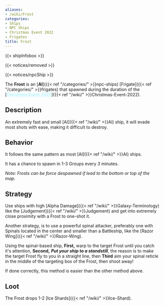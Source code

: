```yaml
---
aliases:
- /wiki/Frost
categories:
- Ships
- NPC Ships
- Christmas Event 2022
- Frigates
title: Frost
---  
```


{{< shipInfobox >}}   

{{< notices/removed >}}   

{{< notices/npcShip >}} 

The **Frost** is an [**AI**]({{< ref "/categories/" >}}npc-ships) [Frigate]({{< ref "/categories/" >}}frigates) that spawned during the duration of the [<span style="color:#aef2fe;text-shadow: 1px 1px 10px #aef2fe;">Christmas Event 2022</span>]({{< ref "/wiki/" >}}Christmas-Event-2022).

## Description

An extremely fast and small [AI]({{< ref "/wiki/" >}}AI) ship, it will evade most shots with ease, making it difficult to destroy.

## Behavior

It follows the same pattern as most [AI]({{< ref "/wiki/" >}}AI) ships.

It has a chance to spawn in 1-3 Groups every _3_ minutes.

_Note: Frosts can be force despawned if lead to the bottom or top of the map._

## Strategy

Use ships with high [Alpha Damage]({{< ref "/wiki/" >}}Galaxy-Terminology) like the [Judgement]({{< ref "/wiki/" >}}Judgement) and get into extremely close proximity with a Frost to one-shot it.

Another strategy, is to use a powerful spinal attacker, preferably one with Spinals located in the center and smaller than a Battleship, like the [Razor Wing]({{< ref "/wiki/" >}}Razor-Wing).

Using the spinal-based ship, **First,** warp to the target Frost until you catch it's attention, **Second,** **_Put your ship to a standstill_**, the reason is to make the target Frost fly to you in a straight line, then **Third** aim your spinal reticle in the middle of the targeting box of the Frost, then shoot away!

If done correctly, this method is easier than the other method above.

## Loot

The Frost drops 1-2 [Ice Shards]({{< ref "/wiki/" >}}Ice-Shard).